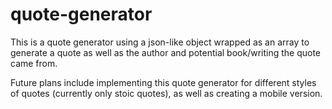 # quote-generator

This is a quote generator using a json-like object wrapped as an array to generate a quote as well as the author and potential book/writing the quote came from.

Future plans include implementing this quote generator for different styles of quotes (currently only stoic quotes), as well as creating a mobile version.
